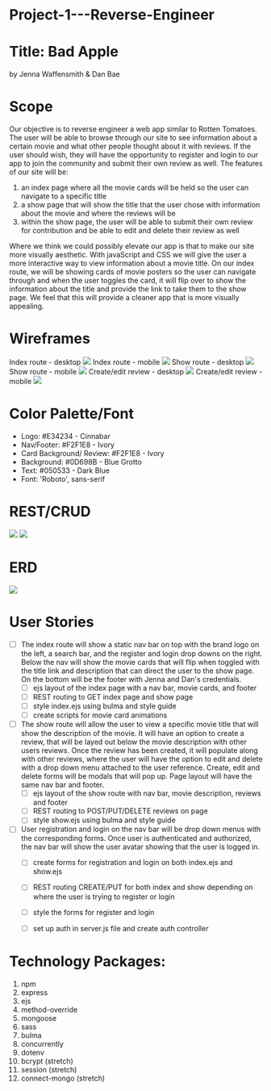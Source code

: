 # Project-1---Reverse-Engineer
# Title: Bad Apple
by Jenna Waffensmith & Dan Bae

# Scope
Our objective is to reverse engineer a web app similar to Rotten Tomatoes. The user will be able to browse through our site to see information about a certain movie and what other people thought about it with reviews. If the user should wish, they will have the opportunity to register and login to our app to join the community and submit their own review as well. The features of our site will be:

1. an index page where all the movie cards will be held so the user can navigate to a specific title
2. a show page that will show the title that the user chose with information about the movie and where the reviews will be
3. within the show page, the user will be able to submit their own review for contribution and be able to edit and delete their review as well

Where we think we could possibly elevate our app is that to make our site more visually aesthetic. With javaScript and CSS we will give the user a more interactive way to view information about a movie title. On our index route, we will be showing cards of movie posters so the user can navigate through and when the user toggles the card, it will flip over to show the information about the title and provide the link to take them to the show page. We feel that this will provide a cleaner app that is more visually appealing.

# Wireframes
Index route - desktop
<img src="misc/index-desktop.png">
Index route - mobile
<img src="misc/index-mobile.png">
Show route - desktop
<img src="misc/show-desktop.png">
Show route - mobile
<img src="misc/show-mobile.png">
Create/edit review - desktop
<img src="misc/edit-desktop.png">
Create/edit review - mobile
<img src="misc/edit-mobile.png">

# Color Palette/Font
* Logo: #E34234 - Cinnabar
* Nav/Footer: #F2F1E8 - Ivory
* Card Background/ Review: #F2F1E8 - Ivory
* Background: #0D698B - Blue Grotto
* Text: #050533 - Dark Blue
* Font: 'Roboto', sans-serif

# REST/CRUD

<img src="misc/index-rest.png">
<img src="misc/show-rest.png">

# ERD

<img src="misc/erd.png">

# User Stories

- [ ] The index route will show a static nav bar on top with the brand logo on the left, a search bar, and the register and login drop downs on the right. Below the nav will show the movie cards that will flip when toggled with the title link and description that can direct the user to the show page. On the bottom will be the footer with Jenna and Dan's credentials.
    - [ ] ejs layout of the index page with a nav bar, movie cards, and footer
    - [ ] REST routing to GET index page and show page
    - [ ] style index.ejs using bulma and style guide
    - [ ] create scripts for movie card animations

- [ ] The show route will allow the user to view a specific movie title that will show the description of the movie. It will have an option to create a review, that will be layed out below the movie description with other users reviews. Once the review has been created, it will populate along with other reviews, where the user will have the option to edit and delete with a drop down menu attached to the user reference. Create, edit and delete forms will be modals that will pop up. Page layout will have the same nav bar and footer.
    - [ ] ejs layout of the show route with nav bar, movie description, reviews and footer
    - [ ] REST routing to POST/PUT/DELETE reviews on page
    - [ ] style show.ejs using bulma and style guide

- [ ] User registration and login on the nav bar will be drop down menus with the corresponding forms. Once user is authenticated and authorized, the nav bar will show the user avatar showing that the user is logged in.
    - [ ] create forms for registration and login on both index.ejs and show.ejs
    - [ ] REST routing CREATE/PUT for both index and show depending on where the user is trying to register or login
    - [ ] style the forms for register and login
    - [ ] set up auth in server.js file and create auth controller



# Technology Packages:
1. npm
2. express
3. ejs
4. method-override
5. mongoose
6. sass
7. bulma
8. concurrently
9. dotenv
10. bcrypt (stretch)
11. session (stretch)
12. connect-mongo (stretch)